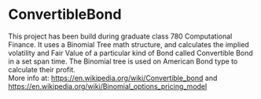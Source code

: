 # ConvertibleBond

This project has been build during graduate class 780 Computational Finance.
It uses a Binomial Tree math structure, and calculates the implied volatility and Fair Value of a particular kind of Bond called Convertible Bond in a set span time. The Binomial tree is used on American Bond type to calculate their profit.
<br />More info at: https://en.wikipedia.org/wiki/Convertible_bond and https://en.wikipedia.org/wiki/Binomial_options_pricing_model
